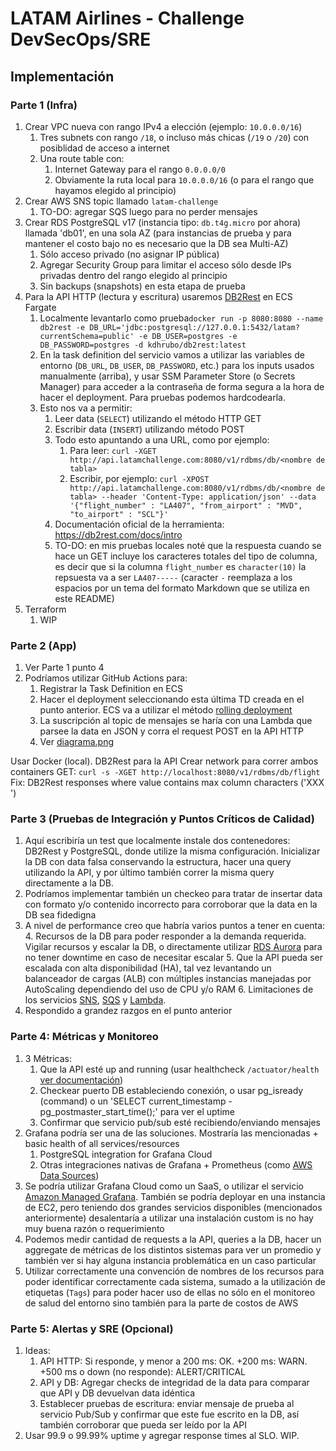 # LATAM Airlines - Challenge DevSecOps/SRE
## Implementación
### Parte 1 (Infra)
1. Crear VPC nueva con rango IPv4 a elección (ejemplo: `10.0.0.0/16`)
   1. Tres subnets con rango `/18`, o incluso más chicas (`/19` o `/20`) con posiblidad de acceso a internet
   2. Una route table con:
      1. Internet Gateway para el rango `0.0.0.0/0`
      2. Obviamente la ruta local para `10.0.0.0/16` (o para el rango que hayamos elegido al principio)
2. Crear AWS SNS topic llamado `latam-challenge`
   1. TO-DO: agregar SQS luego para no perder mensajes
3. Crear RDS PostgreSQL v17 (instancia tipo: `db.t4g.micro` por ahora) llamada 'db01', en una sola AZ (para instancias de prueba y para mantener el costo bajo no es necesario que la DB sea Multi-AZ)
   1. Sólo acceso privado (no asignar IP pública)
   2. Agregar Security Group para limitar el acceso sólo desde IPs privadas dentro del rango elegido al principio
   3. Sin backups (snapshots) en esta etapa de prueba
4. Para la API HTTP (lectura y escritura) usaremos [DB2Rest](https://db2rest.com/) en ECS Fargate
   1. Localmente levantarlo como prueba`docker run -p 8080:8080 --name db2rest -e DB_URL='jdbc:postgresql://127.0.0.1:5432/latam?currentSchema=public' -e DB_USER=postgres -e DB_PASSWORD=postgres -d kdhrubo/db2rest:latest`
   2. En la task definition del servicio vamos a utilizar las variables de entorno (`DB_URL`, `DB_USER`, `DB_PASSWORD`, etc.) para los inputs usados manualmente (arriba), y usar SSM Parameter Store (o Secrets Manager) para acceder a la contraseña de forma segura a la hora de hacer el deployment. Para pruebas podemos hardcodearla.
   3. Esto nos va a permitir: 
      1. Leer data (`SELECT`) utilizando el método HTTP GET
      2. Escribir data (`INSERT`) utilizando método POST
      3. Todo esto apuntando a una URL, como por ejemplo: 
         1. Para leer: `curl -XGET http://api.latamchallenge.com:8080/v1/rdbms/db/<nombre de tabla>`
         2. Escribir, por ejemplo: `curl -XPOST http://api.latamchallenge.com:8080/v1/rdbms/db/<nombre de tabla> --header 'Content-Type: application/json' --data '{"flight_number" : "LA407", "from_airport" : "MVD", "to_airport" : "SCL"}'`
      4. Documentación oficial de la herramienta: https://db2rest.com/docs/intro
      5. TO-DO: en mis pruebas locales noté que la respuesta cuando se hace un GET incluye los caracteres totales del tipo de columna, es decir que si la columna `flight_number` es `character(10)` la repsuesta va a ser `LA407-----` (caracter `-` reemplaza a los espacios por un tema del formato Markdown que se utiliza en este README)
5. Terraform
   1. WIP


### Parte 2 (App)
1. Ver Parte 1 punto 4
2. Podríamos utilizar GitHub Actions para:
   1. Registrar la Task Definition en ECS
   2. Hacer el deployment seleccionando esta última TD creada en el punto anterior. ECS va a utilizar el método [rolling deployment](https://docs.aws.amazon.com/whitepapers/latest/overview-deployment-options/rolling-deployments.html)
   3. La suscripción al topic de mensajes se haría con una Lambda que parsee la data en JSON y corra el request POST en la API HTTP
   4. Ver [diagrama.png]()
 
Usar Docker (local). DB2Rest para la API 
Crear network para correr ambos containers
GET: `curl -s -XGET http://localhost:8080/v1/rdbms/db/flight`
Fix: DB2Rest responses where value contains max column characters ('XXX      ') 

### Parte 3 (Pruebas de Integración y Puntos Críticos de Calidad)
1. Aquí escribiría un test que localmente instale dos contenedores: DB2Rest y PostgreSQL, donde utilize la misma configuración. Inicializar la DB con data falsa conservando la estructura, hacer una query utilizando la API, y por último también correr la misma query directamente a la DB. 
2. Podríamos implementar también un checkeo para tratar de insertar data con formato y/o contenido incorrecto para corroborar que la data en la DB sea fidedigna
3. A nivel de performance creo que habría varios puntos a tener en cuenta:
   4. Recursos de la DB para poder responder a la demanda requerida. Vigilar recursos y escalar la DB, o directamente utilizar [RDS Aurora](https://docs.aws.amazon.com/AmazonRDS/latest/AuroraUserGuide/CHAP_AuroraOverview.html#aurora-rds-comparison) para no tener downtime en caso de necesitar escalar
   5. Que la API pueda ser escalada con alta disponibilidad (HA), tal vez levantando un balanceador de cargas (ALB) con múltiples instancias manejadas por AutoScaling dependiendo del uso de CPU y/o RAM
   6. Limitaciones de los servicios [SNS](https://docs.aws.amazon.com/general/latest/gr/sns.html), [SQS](https://docs.aws.amazon.com/general/latest/gr/sqs-service.html) y [Lambda](https://docs.aws.amazon.com/general/latest/gr/lambda-service.html).
4. Respondido a grandez razgos en el punto anterior

### Parte 4: Métricas y Monitoreo
1. 3 Métricas:
   1. Que la API esté up and running (usar healthcheck `/actuator/health` [ver documentación](https://db2rest.com/docs/run-db2rest-on-docker#verify-db2rest-installation))
   2. Checkear puerto DB estableciendo conexión, o usar pg_isready (command) o un 'SELECT current_timestamp - pg_postmaster_start_time();' para ver el uptime
   3. Confirmar que servicio pub/sub esté recibiendo/enviando mensajes
2. Grafana podría ser una de las soluciones. Mostraría las mencionadas + basic health of all services/resources
   1. PostgreSQL integration for Grafana Cloud
   2. Otras integraciones nativas de Grafana + Prometheus (como [AWS Data Sources](https://grafana.com/grafana/plugins/aws-datasource-provisioner-app/?tab=overview))
3. Se podría utilizar Grafana Cloud como un SaaS, o utilizar el servicio [Amazon Managed Grafana](https://aws.amazon.com/grafana/). También se podría deployar en una instancia de EC2, pero teniendo dos grandes servicios disponibles (mencionados anteriormente) desalentaría a utilizar una instalación custom is no hay muy buena razón o requerimiento
4. Podemos medir cantidad de requests a la API, queries a la DB, hacer un aggregate de métricas de los distintos sistemas para ver un promedio y también ver si hay alguna instancia problemática en un caso particular
5. Utilizar correctamente una convención de nombres de los recursos para poder identificar correctamente cada sistema, sumado a la utilización de etiquetas (`Tags`) para poder hacer uso de ellas no sólo en el monitoreo de salud del entorno sino también para la parte de costos de AWS

### Parte 5: Alertas y SRE (Opcional)
1. Ideas:
   1. API HTTP: Si responde, y menor a 200 ms: OK. +200 ms: WARN. +500 ms o down (no responde): ALERT/CRITICAL 
   2. API y DB: Agregar checks de integridad de la data para comparar que API y DB devuelvan data idéntica
   3. Establecer pruebas de escritura: enviar mensaje de prueba al servicio Pub/Sub y confirmar que este fue escrito en la DB, así también corroborar que pueda ser leído por la API 
2. Usar 99.9 o 99.99% uptime y agregar response times al SLO. WIP.
